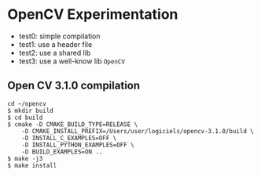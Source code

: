 # OpenCV Experimentation

- test0: simple compilation
- test1: use a header file
- test2: use a shared lib
- test3: use a well-know lib `OpenCV`

## Open CV 3.1.0 compilation

```
cd ~/opencv
$ mkdir build
$ cd build
$ cmake -D CMAKE_BUILD_TYPE=RELEASE \
	-D CMAKE_INSTALL_PREFIX=/Users/user/logiciels/opencv-3.1.0/build \
	-D INSTALL_C_EXAMPLES=OFF \
	-D INSTALL_PYTHON_EXAMPLES=OFF \
	-D BUILD_EXAMPLES=ON ..
$ make -j3
$ make install
```

